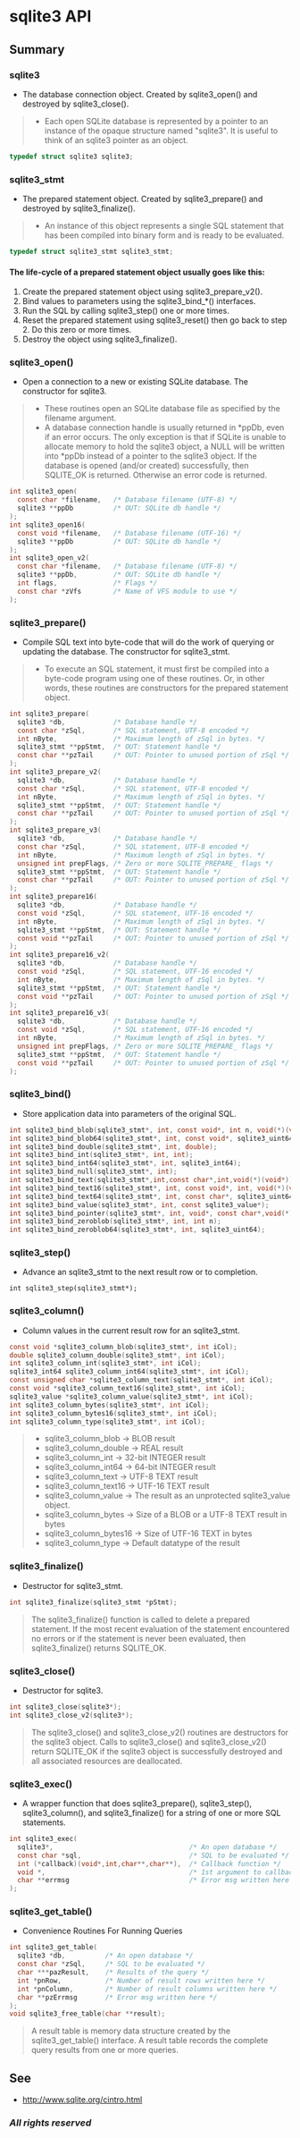 # sqlite3 API

## Summary

### sqlite3
- The database connection object. Created by sqlite3_open() and destroyed by sqlite3_close().
> - Each open SQLite database is represented by a pointer to an instance of the opaque structure named "sqlite3". It is useful to think of an sqlite3 pointer as an object.

```c
typedef struct sqlite3 sqlite3;
```

### sqlite3_stmt
- The prepared statement object. Created by sqlite3_prepare() and destroyed by sqlite3_finalize().
> - An instance of this object represents a single SQL statement that has been compiled into binary form and is ready to be evaluated.

```c
typedef struct sqlite3_stmt sqlite3_stmt;
```
#### The life-cycle of a prepared statement object usually goes like this:
1. Create the prepared statement object using sqlite3_prepare_v2().
2. Bind values to parameters using the sqlite3\_bind_\*() interfaces.
3. Run the SQL by calling sqlite3_step() one or more times.
4. Reset the prepared statement using sqlite3_reset() then go back to step 2. Do this zero or more times.
5. Destroy the object using sqlite3_finalize().

### sqlite3_open()
- Open a connection to a new or existing SQLite database. The constructor for sqlite3.
> - These routines open an SQLite database file as specified by the filename argument. 
> - A database connection handle is usually returned in \*ppDb, even if an error occurs. The only exception is that if SQLite is unable to allocate memory to hold the sqlite3 object, a NULL will be written into \*ppDb instead of a pointer to the sqlite3 object. If the database is opened (and/or created) successfully, then SQLITE_OK is returned. Otherwise an error code is returned. 

```c
int sqlite3_open(
  const char *filename,   /* Database filename (UTF-8) */
  sqlite3 **ppDb          /* OUT: SQLite db handle */
);
int sqlite3_open16(
  const void *filename,   /* Database filename (UTF-16) */
  sqlite3 **ppDb          /* OUT: SQLite db handle */
);
int sqlite3_open_v2(
  const char *filename,   /* Database filename (UTF-8) */
  sqlite3 **ppDb,         /* OUT: SQLite db handle */
  int flags,              /* Flags */
  const char *zVfs        /* Name of VFS module to use */
);
```

### sqlite3_prepare()
- Compile SQL text into byte-code that will do the work of querying or updating the database. The constructor for sqlite3_stmt.
> - To execute an SQL statement, it must first be compiled into a byte-code program using one of these routines. Or, in other words, these routines are constructors for the prepared statement object.

```c
int sqlite3_prepare(
  sqlite3 *db,            /* Database handle */
  const char *zSql,       /* SQL statement, UTF-8 encoded */
  int nByte,              /* Maximum length of zSql in bytes. */
  sqlite3_stmt **ppStmt,  /* OUT: Statement handle */
  const char **pzTail     /* OUT: Pointer to unused portion of zSql */
);
int sqlite3_prepare_v2(
  sqlite3 *db,            /* Database handle */
  const char *zSql,       /* SQL statement, UTF-8 encoded */
  int nByte,              /* Maximum length of zSql in bytes. */
  sqlite3_stmt **ppStmt,  /* OUT: Statement handle */
  const char **pzTail     /* OUT: Pointer to unused portion of zSql */
);
int sqlite3_prepare_v3(
  sqlite3 *db,            /* Database handle */
  const char *zSql,       /* SQL statement, UTF-8 encoded */
  int nByte,              /* Maximum length of zSql in bytes. */
  unsigned int prepFlags, /* Zero or more SQLITE_PREPARE_ flags */
  sqlite3_stmt **ppStmt,  /* OUT: Statement handle */
  const char **pzTail     /* OUT: Pointer to unused portion of zSql */
);
int sqlite3_prepare16(
  sqlite3 *db,            /* Database handle */
  const void *zSql,       /* SQL statement, UTF-16 encoded */
  int nByte,              /* Maximum length of zSql in bytes. */
  sqlite3_stmt **ppStmt,  /* OUT: Statement handle */
  const void **pzTail     /* OUT: Pointer to unused portion of zSql */
);
int sqlite3_prepare16_v2(
  sqlite3 *db,            /* Database handle */
  const void *zSql,       /* SQL statement, UTF-16 encoded */
  int nByte,              /* Maximum length of zSql in bytes. */
  sqlite3_stmt **ppStmt,  /* OUT: Statement handle */
  const void **pzTail     /* OUT: Pointer to unused portion of zSql */
);
int sqlite3_prepare16_v3(
  sqlite3 *db,            /* Database handle */
  const void *zSql,       /* SQL statement, UTF-16 encoded */
  int nByte,              /* Maximum length of zSql in bytes. */
  unsigned int prepFlags, /* Zero or more SQLITE_PREPARE_ flags */
  sqlite3_stmt **ppStmt,  /* OUT: Statement handle */
  const void **pzTail     /* OUT: Pointer to unused portion of zSql */
);
```

### sqlite3_bind()
- Store application data into parameters of the original SQL.
```c
int sqlite3_bind_blob(sqlite3_stmt*, int, const void*, int n, void(*)(void*));
int sqlite3_bind_blob64(sqlite3_stmt*, int, const void*, sqlite3_uint64,void(*)(void*));
int sqlite3_bind_double(sqlite3_stmt*, int, double);
int sqlite3_bind_int(sqlite3_stmt*, int, int);
int sqlite3_bind_int64(sqlite3_stmt*, int, sqlite3_int64);
int sqlite3_bind_null(sqlite3_stmt*, int);
int sqlite3_bind_text(sqlite3_stmt*,int,const char*,int,void(*)(void*));
int sqlite3_bind_text16(sqlite3_stmt*, int, const void*, int, void(*)(void*));
int sqlite3_bind_text64(sqlite3_stmt*, int, const char*, sqlite3_uint64,void(*)(void*), unsigned char encoding);
int sqlite3_bind_value(sqlite3_stmt*, int, const sqlite3_value*);
int sqlite3_bind_pointer(sqlite3_stmt*, int, void*, const char*,void(*)(void*));
int sqlite3_bind_zeroblob(sqlite3_stmt*, int, int n);
int sqlite3_bind_zeroblob64(sqlite3_stmt*, int, sqlite3_uint64);
```

### sqlite3_step()
- Advance an sqlite3_stmt to the next result row or to completion.
```
int sqlite3_step(sqlite3_stmt*);
```

### sqlite3_column()
- Column values in the current result row for an sqlite3_stmt.
```c
const void *sqlite3_column_blob(sqlite3_stmt*, int iCol);
double sqlite3_column_double(sqlite3_stmt*, int iCol);
int sqlite3_column_int(sqlite3_stmt*, int iCol);
sqlite3_int64 sqlite3_column_int64(sqlite3_stmt*, int iCol);
const unsigned char *sqlite3_column_text(sqlite3_stmt*, int iCol);
const void *sqlite3_column_text16(sqlite3_stmt*, int iCol);
sqlite3_value *sqlite3_column_value(sqlite3_stmt*, int iCol);
int sqlite3_column_bytes(sqlite3_stmt*, int iCol);
int sqlite3_column_bytes16(sqlite3_stmt*, int iCol);
int sqlite3_column_type(sqlite3_stmt*, int iCol);
```
> - sqlite3_column_blob	        →	BLOB result
> - sqlite3_column_double	    →	REAL result
> - sqlite3_column_int	        →	32-bit INTEGER result
> - sqlite3_column_int64	    →	64-bit INTEGER result
> - sqlite3_column_text	        →	UTF-8 TEXT result
> - sqlite3_column_text16	    →	UTF-16 TEXT result
> - sqlite3_column_value	    →	The result as an unprotected sqlite3_value object. 	 
> - sqlite3_column_bytes	    →	Size of a BLOB or a UTF-8 TEXT result in bytes
> - sqlite3_column_bytes16  	→  	Size of UTF-16 TEXT in bytes
> - sqlite3_column_type	        →	Default datatype of the result

### sqlite3_finalize()
- Destructor for sqlite3_stmt.
```c
int sqlite3_finalize(sqlite3_stmt *pStmt);
```
> The sqlite3\_finalize() function is called to delete a prepared statement. If the most recent evaluation of the statement encountered no errors or if the statement is never been evaluated, then sqlite3\_finalize() returns SQLITE_OK. 

### sqlite3_close()
- Destructor for sqlite3.
```c
int sqlite3_close(sqlite3*);
int sqlite3_close_v2(sqlite3*);
```
> The sqlite3\_close() and sqlite3\_close\_v2() routines are destructors for the sqlite3 object. Calls to sqlite3\_close() and sqlite3\_close\_v2() return SQLITE_OK if the sqlite3 object is successfully destroyed and all associated resources are deallocated.

### sqlite3_exec()
- A wrapper function that does sqlite3\_prepare(), sqlite3\_step(), sqlite3\_column(), and sqlite3\_finalize() for a string of one or more SQL statements.
```c
int sqlite3_exec(
  sqlite3*,                                  /* An open database */
  const char *sql,                           /* SQL to be evaluated */
  int (*callback)(void*,int,char**,char**),  /* Callback function */
  void *,                                    /* 1st argument to callback */
  char **errmsg                              /* Error msg written here */
);
```

### sqlite3_get_table()
- Convenience Routines For Running Queries
```c
int sqlite3_get_table(
  sqlite3 *db,          /* An open database */
  const char *zSql,     /* SQL to be evaluated */
  char ***pazResult,    /* Results of the query */
  int *pnRow,           /* Number of result rows written here */
  int *pnColumn,        /* Number of result columns written here */
  char **pzErrmsg       /* Error msg written here */
);
void sqlite3_free_table(char **result);
```
> A result table is memory data structure created by the sqlite3_get_table() interface. A result table records the complete query results from one or more queries.

## See
- <http://www.sqlite.org/cintro.html>

### *All rights reserved*